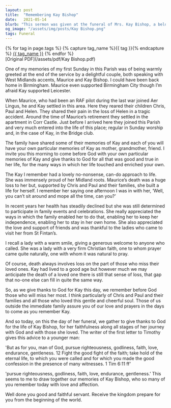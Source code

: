 ```yaml
---
layout: post
title:  "Remembering Kay Bishop"
date:   2021-05-14
blurb: "This sermon was given at the funeral of Mrs. Kay Bishop, a beloved member of the parish. The speaker recalls Kay's warm welcome, her strong faith, and her resilience in the face of loss. The sermon invites everyone to remember Kay and give thanks for her life."
og_image: "/assets/img/posts/Kay Bishop.png"
tags: Funeral
---    
```

<div class="tag-pills">
  {% for tag in page.tags %}
    {% capture tag_name %}{{ tag }}{% endcapture %}
    <a href="{{ site.baseurl }}/tag/{{ tag_name }}" class="tag-pill">{{ tag_name }}</a>
  {% endfor %}
</div>
[Original PDF](/assets/pdf/Kay Bishop.pdf)

One of my memories of my first Sunday in this Parish was of being warmly greeted at the end of the service by a delightful couple, both speaking with West Midlands accents, Maurice and Kay Bishop. I could have been back home in Birmingham. Maurice even supported Birmingham City though I’m afraid Kay supported Leicester.

When Maurice, who had been an RAF pilot during the last war joined Aer Lingus, he and Kay settled in this area. Here they reared their children Chris, Paul and Helen. They shared their pain in the loss of Helen in a tragic accident. Around the time of Maurice’s retirement they settled in the apartment in Corr Castle. Just before I arrived here they joined this Parish and very much entered into the life of this place; regular in Sunday worship and, in the case of Kay, in the Bridge club.

The family have shared some of their memories of Kay and each of you will have your own particular memories of Kay as mother, grandmother, friend. I invite you this morning to come before God with your own particular memories of Kay and give thanks to God for all that was good and true in her life, for the many ways in which her life touched and enriched your own.

The Kay I remember had a lovely no-nonsense, can-do approach to life. She was immensely proud of her Midland roots. Maurice’s death was a huge loss to her but, supported by Chris and Paul and their families, she built a life for herself. I remember her saying one afternoon I was in with her, ‘Well, you can’t sit around and mope all the time, can you?’

In recent years her health has steadily declined but she was still determined to participate in family events and celebrations. She really appreciated the ways in which the family enabled her to do that, enabling her to keep her independence, enabling her to stay in her own home. She also appreciated the love and support of friends and was thankful to the ladies who came to visit her from St Fintan’s.

I recall a lady with a warm smile, giving a generous welcome to anyone who called. She was a lady with a very firm Christian faith, one to whom prayer came quite naturally, one with whom it was natural to pray.

Of course, death always involves loss on the part of those who miss their loved ones. Kay had lived to a good age but however much we may anticipate the death of a loved one there is still that sense of loss, that gap that no-one else can fill in quite the same way.

So, as we give thanks to God for Kay this day, we remember before God those who will miss her most. I think particularly of Chris and Paul and their families and all those who loved this gentle and cheerful soul. Those of us outside the immediate family assure you of our love and prayers in the days to come as you remember Kay.

And so today, on this the day of her funeral, we gather to give thanks to God for the life of Kay Bishop, for her faithfulness along all stages of her journey with God and with those she loved. The writer of the first letter to Timothy gives this advice to a younger man:

'But as for you, man of God, pursue righteousness, godliness, faith, love, endurance, gentleness. 12 Fight the good fight of the faith; take hold of the eternal life, to which you were called and for which you made the good confession in the presence of many witnesses. 1 Tim 6:11 ff'

'pursue righteousness, godliness, faith, love, endurance, gentleness.’ This seems to me to draw together our memories of Kay Bishop, who so many of you remember today with love and affection.

Well done you good and faithful servant. Receive the kingdom prepare for you from the beginning of the world.

